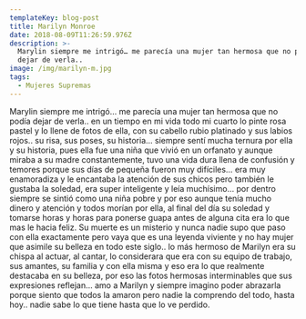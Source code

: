 ```yaml
---
templateKey: blog-post
title: Marilyn Monroe
date: 2018-08-09T11:26:59.976Z
description: >-
  Marylin siempre me intrigó… me parecía una mujer tan hermosa que no podía
  dejar de verla..
image: /img/marilyn-m.jpg
tags:
  - Mujeres Supremas
---
```

Marylin siempre me intrigó… me parecía una mujer tan hermosa que no podía dejar de verla.. en un tiempo en mi vida todo mi cuarto lo pinte rosa pastel y lo llene de fotos de ella, con su cabello rubio platinado y sus labios rojos.. su risa, sus poses, su historia… siempre sentí mucha ternura por ella y su historia, pues ella fue una niña que vivió en un orfanato y aunque miraba a su madre constantemente, tuvo una vida dura llena de confusión y temores porque sus días de pequeña fueron muy difíciles… era muy enamoradiza y le encantaba la atención de sus chicos pero también le gustaba la soledad, era super inteligente y leía muchísimo… por dentro siempre se sintió como una niña pobre y por eso aunque tenía mucho dinero y atención y todos morían por ella, al final del día su soledad y tomarse horas y horas para ponerse guapa antes de alguna cita era lo que mas le hacia feliz. Su muerte es un misterio y nunca nadie supo que paso con ella exactamente pero vaya que es una leyenda viviente y no hay mujer que asimile su belleza en todo este siglo.. lo más hermoso de Marilyn era su chispa al actuar, al cantar, lo considerara que era con su equipo de trabajo, sus amantes, su familia y con ella misma y eso era lo que realmente destacaba en su belleza, por eso las fotos hermosas interminables que sus expresiones reflejan… amo a Marilyn y siempre imagino poder abrazarla porque siento que todos la amaron pero nadie la comprendo del todo, hasta hoy.. nadie sabe lo que tiene hasta que lo ve perdido.
